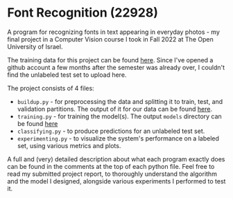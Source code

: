 # Font Recognition (22928)
A program for recognizing fonts in text appearing in everyday photos - my final project in a Computer Vision course I took in Fall 2022 at The Open University of Israel.

The training data for this project can be found [here](https://drive.google.com/drive/folders/1jzHYpTwywUYA53nMGHVROSuVO14hEueq?usp=sharing). Since I've opened a github account a few months after the semester was already over, I couldn't find the unlabeled test set to upload here.

The project consists of 4 files:
* `buildup.py` - for preprocessing the data and splitting it to train, test, and validation partitions. The output of it for our data can be found [here](https://drive.google.com/drive/folders/1rBMzU3vVjAajgbH4gED_hv_ovwjYObkS?usp=sharing).
* `training.py` - for training the model(s). The output `models` directory can be found [here](https://drive.google.com/drive/folders/1rBMzU3vVjAajgbH4gED_hv_ovwjYObkS?usp=sharing)
* `classifying.py` - to produce predictions for an unlabeled test set.
* `experimenting.py` - to visualize the system's performance on a labeled set, using various metrics and plots.

A full and (very) detailed description about what each program exactly does can be found in the comments at the top of each python file. Feel free to read my submitted project report, to thoroughly understand the algorithm and the model I designed, alongside various experiments I performed to test it.
